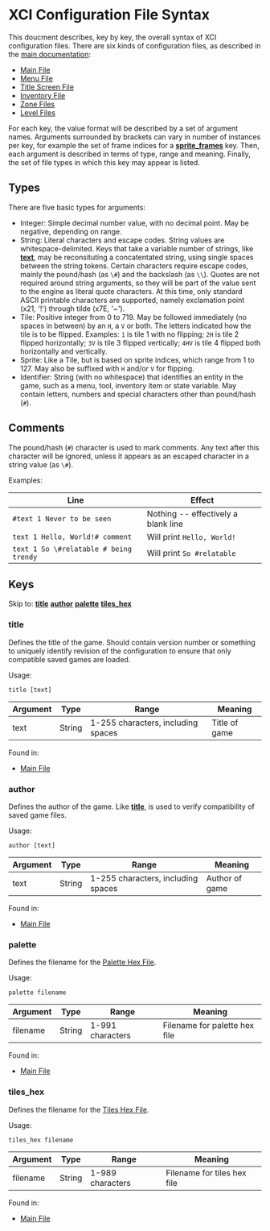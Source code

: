 # XCI Configuration File Syntax
This doucment describes, key by key, the overall syntax of XCI configuration files. There are six kinds of configuration files, as described in the [main documentation](README.md):

* [Main File](README.md#main-file)
* [Menu File](README.md#menu-file)
* [Title Screen File](README.md#title-screen-file)
* [Inventory File](README.md#inventory-file)
* [Zone Files](README.md#zone-files)
* [Level Files](README.md#level-files)

For each key, the value format will be described by a set of argument names. Arguments surrounded by brackets can vary in number of instances per key, for example the set of frame indices for a [**sprite_frames**](#sprite_frames) key. Then, each argument is described in terms of type, range and meaning. Finally, the set of file types in which this key may appear is listed.

## Types

There are five basic types for arguments:

* Integer: Simple decimal number value, with no decimal point. May be negative, depending on range.
* String: Literal characters and escape codes. String values are whitespace-delimited. Keys that take a variable number of strings, like [**text**](#text), may be reconsituting a concatentated string, using single spaces between the string tokens. Certain characters require escape codes, mainly the pound/hash (as ```\#```) and the backslash (as ```\\```). Quotes are not required around string arguments, so they will be part of the value sent to the engine as literal quote characters. At this time, only standard ASCII printable characters are supported, namely exclamation point (x21, '!') through tilde (x7E, '~').
* Tile: Positive integer from 0 to 719. May be followed immediately (no spaces in between) by an ```H```, a ```V``` or both. The letters indicated how the tile is to be flipped. Examples: ```1``` is tile 1 with no flipping; ```2H``` is tile 2 flipped horizontally; ```3V``` is tile 3 flipped vertically; ```4HV``` is tile 4 flipped both horizontally and vertically.
* Sprite: Like a Tile, but is based on sprite indices, which range from 1 to 127. May also be suffixed with ```H``` and/or ```V``` for flipping.
* Identifier: String (with no whitespace) that identifies an entity in the game, such as a menu, tool, inventory item or state variable. May contain letters, numbers and special characters other than pound/hash (```#```).

## Comments
The pound/hash (```#```) character is used to mark comments. Any text after this character will be ignored, unless it appears as an escaped character in a string value (as ```\#```).

Examples:

| Line | Effect |
|--|--|
| ```#text 1 Never to be seen``` | Nothing -- effectively a blank line |
| ```text 1 Hello, World!# comment``` | Will print ```Hello, World!``` |
| ```text 1 So \#relatable # being trendy``` | Will print ```So #relatable``` |

## Keys

Skip to:
[**title**](#title)
[**author**](#author)
[**palette**](#palette)
[**tiles_hex**](#tiles_hex)

### title

Defines the title of the game. Should contain version number or something to uniquely identify revision of the configuration to ensure that only compatible saved games are loaded.

Usage:
```
title [text]
```

| Argument | Type | Range | Meaning |
|--|--|--|--|
| text | String | 1-255 characters, including spaces | Title of game |

Found in:
* [Main File](README.md#main-file)


### author

Defines the author of the game. Like [**title**](#title), is used to verify compatibility of saved game files.

Usage:
```
author [text]
```

| Argument | Type | Range | Meaning |
|--|--|--|--|
| text | String | 1-255 characters, including spaces | Author of game |

Found in:
* [Main File](README.md#main-file)

### palette

Defines the filename for the [Palette Hex File](README.md#palette-hex-file).

Usage:
```
palette filename
```

| Argument | Type | Range | Meaning |
|--|--|--|--|
| filename | String | 1-991 characters | Filename for palette hex file |

Found in:
* [Main File](README.md#main-file)

### tiles_hex

Defines the filename for the [Tiles Hex File](README.md#tiles-hex-file).

Usage:
```
tiles_hex filename
```

| Argument | Type | Range | Meaning |
|--|--|--|--|
| filename | String | 1-989 characters | Filename for tiles hex file |

Found in:
* [Main File](README.md#main-file)
